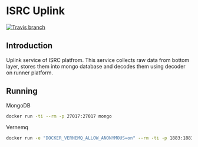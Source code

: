 # ISRC Uplink
[![Travis branch](https://img.shields.io/travis/aiotrc/uplink/master.svg?style=flat-square)](https://travis-ci.org/aiotrc/uplink)

## Introduction
Uplink service of ISRC platfrom. This service collects
raw data from bottom layer, stores them into mongo database
and decodes them using decoder on runner platform.

## Running
MongoDB

```sh
docker run -ti --rm -p 27017:27017 mongo
```

Vernemq

```sh
docker run -e "DOCKER_VERNEMQ_ALLOW_ANONYMOUS=on" --rm -ti -p 1883:1883 --name vernemq1 erlio/docker-vernemq
```
